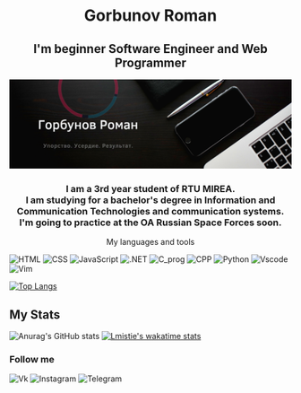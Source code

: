 <h1 align="center";font size=40> Gorbunov Roman </h1>
<!--# <center> Меня зовут Горбунов Роман </center>-->
<h2 align="center"> I'm beginner Software Engineer and Web Programmer</h2>
<!--# <center>Я начинающий инженер-программист и веб-программист</center>-->

[![Header](https://github.com/lmistie/lmistie/blob/master/img/header.png)](https://www.canva.com/design/DAEqeZfAzNc/-UYjaGaKHueaHdypzOIU_w/view?website#2:1)

### <center>I am a 3rd year student of RTU MIREA. <br>I am studying for a bachelor's degree in Information and Communication Technologies and communication systems. <br>I'm going to practice at the OA Russian Space Forces soon.<center>
<!--## <center>Я студент 3 курса РТУ МИРЭА. <br>Я учусь на степень бакалавра в области информационно - коммуникационных технологий и систем связи. Я скоро буду тренироваться в ОА Российские Космические Войска.</center>-->

<!--[![Readme Card](https://github-readme-stats.vercel.app/api/pin/?username=lmistie&repo=github-readme-stats&theme=midnight-purple)](https://github.com/lmistie/github-readme-stats)-->


<p align="center">  My languages and tools</p>

![HTML](https://img.shields.io/badge/-html-000000?style=for-the-badge&logo=html5)
![CSS](https://img.shields.io/badge/-css-000000?style=for-the-badge&logo=css3)
![JavaScript](https://img.shields.io/badge/-javascript-000000?style=for-the-badge&logo=JavaScript)
![.NET](https://img.shields.io/badge/-Framework-000000?style=for-the-badge&logo=.net)
![C_prog](https://img.shields.io/badge/-C-000000?style=for-the-badge&logo=C)
![CPP](https://img.shields.io/badge/-C++-000000?style=for-the-badge&logo=C%2b%2b)
![Python](https://img.shields.io/badge/-python-000000?style=for-the-badge&logo=python)
![Vscode](https://img.shields.io/badge/-vscode-000000?style=for-the-badge&logo=VisualStudioCode)
![Vim](https://img.shields.io/badge/-vim-000000?style=for-the-badge&logo=Vim)
<!--![Sql](https://img.shields.io/badge/-mySql-000000?style=for-the-badge&logo=mySql)-->
<!--![Ruby](https://img.shields.io/badge/-ruby-000000?style=for-the-badge&logo=ruby)-->

<!--[![Top Langs](https://github-readme-stats.vercel.app/api/top-langs/?username=lmistie&layout=compact)](https://github.com/lmistie/github-readme-stats)-->
[![Top Langs](https://github-readme-stats.vercel.app/api/top-langs/?username=lmistie&langs_count=10&theme=midnight-purple)](https://github.com/lmistie/github-readme-stats)




## My Stats
![Anurag's GitHub stats](https://github-readme-stats.vercel.app/api?username=lmistie&show_icons=true&theme=radical)
[![Lmistie's wakatime stats](https://github-readme-stats.vercel.app/api/wakatime?username=lmistie&theme=radical)](https://wakatime.com/dashboard)

### Follow me
![Vk](https://img.shields.io/badge/-Vkontakte-000000?style=for-the-badge&logo=vk)
![Instagram](https://img.shields.io/badge/-Instagram-000000?style=for-the-badge&logo=Instagram)
![Telegram](https://img.shields.io/badge/-Telegram-000000?style=for-the-badge&logo=Telegram)
